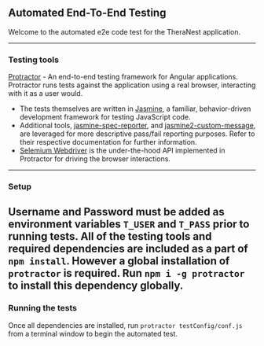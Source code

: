 
## Automated End-To-End Testing
Welcome to the automated e2e code test for the TheraNest application.

---
### Testing tools
[Protractor](https://www.protractortest.org/#/) - An end-to-end testing framework for Angular applications. Protractor runs tests against the application using a real browser, interacting with it as a user would.
* The tests themselves are written in [Jasmine](https://jasmine.github.io/2.0/introduction.html), a familiar, behavior-driven development framework for testing JavaScript code.
* Additional tools, [jasmine-spec-reporter](https://www.npmjs.com/package/jasmine-spec-reporter), and [jasmine2-custom-message](https://www.npmjs.com/package/jasmine2-custom-message), are leveraged for more descriptive pass/fail reporting purposes. Refer to their respective documentation for further information.
*  [Selemium Webdriver](https://www.seleniumhq.org/projects/webdriver/) is the under-the-hood API implemented in Protractor for driving the browser interactions.
---
### Setup
Username and Password must be added as environment variables `T_USER` and `T_PASS` prior to running tests.
All of the testing tools and required dependencies are included as a part of `npm install`. However a global installation of `protractor` is required. Run `npm i -g protractor` to install this dependency globally.
---
### Running the tests
Once all dependencies are installed, run `protractor testConfig/conf.js` from a terminal window to begin the automated test.